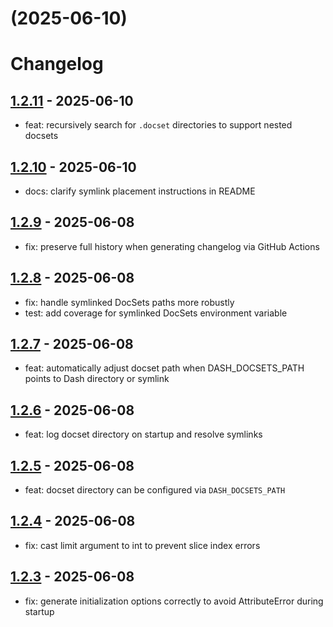 #  (2025-06-10)

# Changelog

## [1.2.11](https://github.com/joshuadanpeterson/enhanced-dash-mcp/releases/tag/v1.2.11) - 2025-06-10
- feat: recursively search for `.docset` directories to support nested docsets

## [1.2.10](https://github.com/joshuadanpeterson/enhanced-dash-mcp/releases/tag/v1.2.10) - 2025-06-10
- docs: clarify symlink placement instructions in README

## [1.2.9](https://github.com/joshuadanpeterson/enhanced-dash-mcp/releases/tag/v1.2.9) - 2025-06-08
- fix: preserve full history when generating changelog via GitHub Actions

## [1.2.8](https://github.com/joshuadanpeterson/enhanced-dash-mcp/releases/tag/v1.2.8) - 2025-06-08
- fix: handle symlinked DocSets paths more robustly
- test: add coverage for symlinked DocSets environment variable

## [1.2.7](https://github.com/joshuadanpeterson/enhanced-dash-mcp/releases/tag/v1.2.7) - 2025-06-08
- feat: automatically adjust docset path when DASH_DOCSETS_PATH points to Dash directory or symlink


## [1.2.6](https://github.com/joshuadanpeterson/enhanced-dash-mcp/releases/tag/v1.2.6) - 2025-06-08
- feat: log docset directory on startup and resolve symlinks

## [1.2.5](https://github.com/joshuadanpeterson/enhanced-dash-mcp/releases/tag/v1.2.5) - 2025-06-08
- feat: docset directory can be configured via `DASH_DOCSETS_PATH`

## [1.2.4](https://github.com/joshuadanpeterson/enhanced-dash-mcp/releases/tag/v1.2.4) - 2025-06-08
- fix: cast limit argument to int to prevent slice index errors

## [1.2.3](https://github.com/joshuadanpeterson/enhanced-dash-mcp/releases/tag/v1.2.3) - 2025-06-08
- fix: generate initialization options correctly to avoid AttributeError during startup
